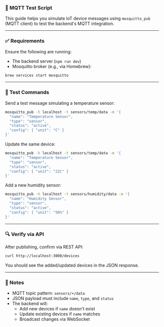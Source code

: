 ### 📡 MQTT Test Script

This guide helps you simulate IoT device messages using `mosquitto_pub` (MQTT client) to test the backend's MQTT integration.

---

### ✅ Requirements

Ensure the following are running:

- The backend server (`npm run dev`)
- Mosquitto broker (e.g., via Homebrew):

```bash
brew services start mosquitto
```

---

### 🧪 Test Commands

Send a test message simulating a temperature sensor:

```bash
mosquitto_pub -h localhost -t sensors/temp/data -m '{
  "name": "Temperature Sensor",
  "type": "sensor",
  "status": "active",
  "config": { "unit": "C" }
}'
```

Update the same device:

```bash
mosquitto_pub -h localhost -t sensors/temp/data -m '{
  "name": "Temperature Sensor",
  "type": "sensor",
  "status": "active",
  "config": { "unit": "22C" }
}'
```

Add a new humidity sensor:

```bash
mosquitto_pub -h localhost -t sensors/humidity/data -m '{
  "name": "Humidity Sensor",
  "type": "sensor",
  "status": "active",
  "config": { "unit": "50%" }
}'
```

---

### 🔍 Verify via API

After publishing, confirm via REST API:

```bash
curl http://localhost:3000/devices
```

You should see the added/updated devices in the JSON response.

---

### 🧼 Notes

- MQTT topic pattern: `sensors/+/data`
- JSON payload must include `name`, `type`, and `status`
- The backend will:
  - Add new devices if `name` doesn't exist
  - Update existing devices if `name` matches
  - Broadcast changes via WebSocket